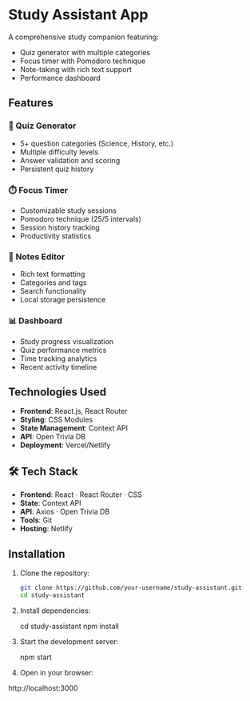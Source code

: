 # Study Assistant App



A comprehensive study companion featuring:
- Quiz generator with multiple categories
- Focus timer with Pomodoro technique
- Note-taking with rich text support
- Performance dashboard

## Features

### 🧠 Quiz Generator
- 5+ question categories (Science, History, etc.)
- Multiple difficulty levels
- Answer validation and scoring
- Persistent quiz history

### ⏱️ Focus Timer
- Customizable study sessions
- Pomodoro technique (25/5 intervals)
- Session history tracking
- Productivity statistics

### 📝 Notes Editor
- Rich text formatting
- Categories and tags
- Search functionality
- Local storage persistence

### 📊 Dashboard
- Study progress visualization
- Quiz performance metrics
- Time tracking analytics
- Recent activity timeline

## Technologies Used

- **Frontend**: React.js, React Router
- **Styling**: CSS Modules
- **State Management**: Context API
- **API**: Open Trivia DB
- **Deployment**: Vercel/Netlify

## 🛠 Tech Stack

- **Frontend**: React · React Router · CSS  
- **State**: Context API  
- **API**: Axios · Open Trivia DB  
- **Tools**: Git  
- **Hosting**: Netlify


## Installation

1. Clone the repository:
   ```bash
   git clone https://github.com/your-username/study-assistant.git
   cd study-assistant
2. Install dependencies:

    cd study-assistant
    npm install
3. Start the development server:

    npm start
4. Open in your browser:

http://localhost:3000
